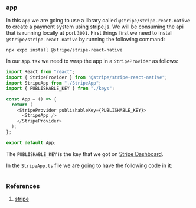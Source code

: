 ### app

In this `app` we are going to use a library called `@stripe/stripe-react-native` to create a payment system using stripe.js. We will be consuming the api that is running locally at port `3001`. First things first we need to install `@stripe/stripe-react-native` by running the following command:

```shell
npx expo install @stripe/stripe-react-native
```

In our `App.tsx` we need to wrap the app in a `StripeProvider` as follows:

```ts
import React from "react";
import { StripeProvider } from "@stripe/stripe-react-native";
import StripeApp from "./StripeApp";
import { PUBLISHABLE_KEY } from "./keys";

const App = () => {
  return (
    <StripeProvider publishableKey={PUBLISHABLE_KEY}>
      <StripeApp />
    </StripeProvider>
  );
};

export default App;
```

The `PUBLISHABLE_KEY` is the key that we got on [Stripe Dashboard](https://dashboard.stripe.com/dashboard).

In the `StripeApp.ts` file we are going to have the following code in it:

```ts

```

### References

1. [stripe](https://docs.expo.dev/versions/latest/sdk/stripe/)
